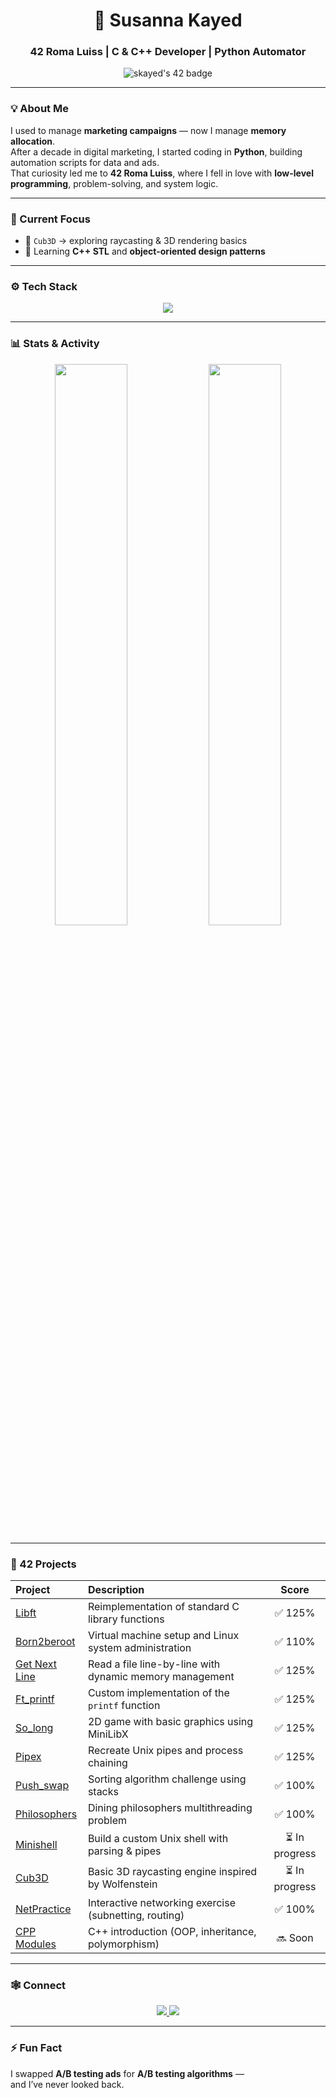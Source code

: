 <h1 align="center">🚀 Susanna Kayed</h1>
<h3 align="center">42 Roma Luiss | C & C++ Developer | Python Automator</h3>

<p align="center">
  <img src="https://badge.mediaplus.ma/kettlebells/skayed?1337Badge=off&UM6P=off" alt="skayed's 42 badge" />
</p>

---

### 💡 About Me
I used to manage **marketing campaigns** — now I manage **memory allocation**.  
After a decade in digital marketing, I started coding in **Python**, building automation scripts for data and ads.  
That curiosity led me to **42 Roma Luiss**, where I fell in love with **low-level programming**, problem-solving, and system logic.

---

### 🔭 Current Focus
- 🧱 `Cub3D` → exploring raycasting & 3D rendering basics  
- 🧩 Learning **C++ STL** and **object-oriented design patterns**

---

### ⚙️ Tech Stack
<p align="center">
  <img src="https://skillicons.dev/icons?i=c,cpp,python,flask,django,linux,git,github,vscode&theme=dark" />
</p>

---

### 📊 Stats & Activity
<p align="center">
  <img src="https://github-readme-stats.vercel.app/api?username=susannakay&show_icons=true&theme=radical&hide_border=true" width="48%" />
  <img src="https://github-readme-stats.vercel.app/api/top-langs?username=susannakay&layout=compact&theme=radical&hide_border=true" width="48%" />
</p>

---

### 🧠 42 Projects

| Project | Description | Score |
|:--------|:-------------|:------:|
| [Libft](https://github.com/susannakay/libft) | Reimplementation of standard C library functions | ✅ 125% |
| [Born2beroot](https://github.com/susannakay/born2beroot) | Virtual machine setup and Linux system administration | ✅ 110% |
| [Get Next Line](https://github.com/susannakay/get_next_line) | Read a file line-by-line with dynamic memory management | ✅ 125% |
| [Ft_printf](https://github.com/susannakay/ft_printf) | Custom implementation of the `printf` function | ✅ 125% |
| [So_long](https://github.com/susannakay/so_long) | 2D game with basic graphics using MiniLibX | ✅ 125% |
| [Pipex](https://github.com/susannakay/pipex) | Recreate Unix pipes and process chaining | ✅ 125% |
| [Push_swap](https://github.com/susannakay/push_swap) | Sorting algorithm challenge using stacks | ✅ 100% |
| [Philosophers](https://github.com/susannakay/philosophers) | Dining philosophers multithreading problem | ✅ 100% |
| [Minishell](https://github.com/susannakay/minishell) | Build a custom Unix shell with parsing & pipes | ⏳ In progress |
| [Cub3D](https://github.com/susannakay/cub3d) | Basic 3D raycasting engine inspired by Wolfenstein | ⏳ In progress |
| [NetPractice](https://github.com/susannakay/netpractice) | Interactive networking exercise (subnetting, routing) | ✅ 100% |
| [CPP Modules](https://github.com/susannakay/cpp-modules) | C++ introduction (OOP, inheritance, polymorphism) | 🔜 Soon |

---

### 🕸️ Connect
<p align="center">
  <a href="https://linkedin.com/in/susanna-kayed">
    <img src="https://img.shields.io/badge/-Susanna%20Kayed-blue?style=flat&logo=Linkedin&logoColor=white" />
  </a>
  <a href="mailto:susanna.kayed@gmail.com">
    <img src="https://img.shields.io/badge/-Gmail-D14836?style=flat&logo=Gmail&logoColor=white" />
  </a>
</p>

---

### ⚡ Fun Fact
I swapped **A/B testing ads** for **A/B testing algorithms** —  
and I’ve never looked back.
